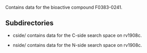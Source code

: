 Contains data for the bioactive compound F0383-0241.

## Subdirectories

- cside/ contains data for the C-side search space on rv1908c.

- nside/ contains data for the N-side search space on rv1908c.

